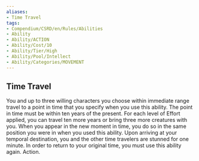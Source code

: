 ```yaml
---
aliases:
- Time Travel
tags:
- Compendium/CSRD/en/Rules/Abilities
- Ability
- Ability/ACTION
- Ability/Cost/10
- Ability/Tier/High
- Ability/Pool/Intellect
- Ability/Categories/MOVEMENT
---
```


  
## Time Travel  
You and up to three willing characters you choose within immediate range travel to a point in time that you specify when you use this ability. The point in time must be within ten years of the present. For each level of Effort applied, you can travel ten more years or bring three more creatures with you. When you appear in the new moment in time, you do so in the same position you were in when you used this ability. Upon arriving at your temporal destination, you and the other time travelers are stunned for one minute. In order to return to your original time, you must use this ability again. Action. 